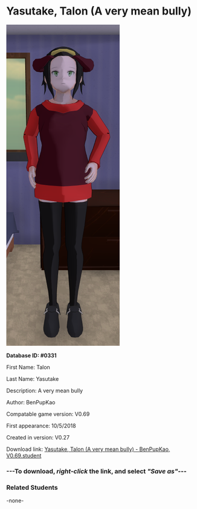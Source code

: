 # Yasutake, Talon (A very mean bully)

<img src="../../Files/Images/Yasutake, Talon (A very mean bully).png" title="Yasutake, Talon (A very mean bully) - BenPupKao, V0.69">

**Database ID: #0331**

First Name: Talon

Last Name: Yasutake

Description: A very mean bully

Author: BenPupKao

Compatable game version: V0.69

First appearance: 10/5/2018

Created in version: V0.27

Download link: <a href="https://raw.githubusercontent.com/Arbiter1223/Daigaku-Gurashi-Custom-Students/master/Files/Student%20Files/Yasutake%2C%20Talon%20(A%20very%20mean%20bully)%20-%20BenPupKao%2C%20V0.69.student">Yasutake, Talon (A very mean bully) - BenPupKao, V0.69.student</a>

### ---**To download, _right-click_ the link, and select _"Save as"_**---

### Related Students

-none-
